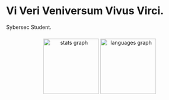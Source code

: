 <h1 align="left"> Vi Veri Veniversum Vivus Virci. </h1>

<p align="left">
Sybersec Student.
</p>

###

<div align="center">
  <img src="https://github-readme-stats.vercel.app/api?username=wtchyrback&hide_title=false&hide_rank=false&show_icons=true&include_all_commits=true&count_private=true&disable_animations=false&theme=dark&locale=en&hide_border=false&order=1" height="150" alt="stats graph"  />
  <img src="https://github-readme-stats.vercel.app/api/top-langs?username=wtchyrback&locale=en&hide_title=false&layout=compact&card_width=320&langs_count=5&theme=dark&hide_border=false&order=2" height="150" alt="languages graph"  />
</div>
